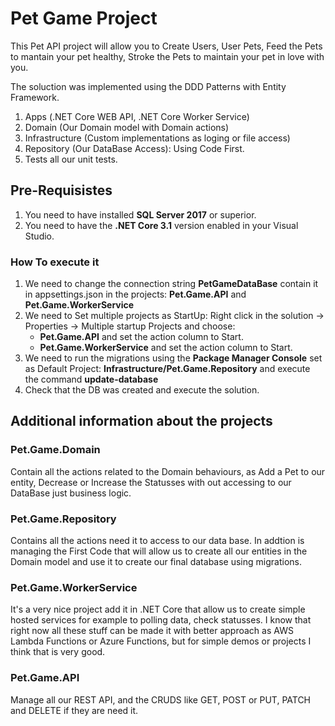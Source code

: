 # Pet Game Project

This Pet API project will allow you to Create Users, User Pets, Feed the Pets to mantain your pet healthy, Stroke the Pets to maintain your pet in love with you.

The soluction was implemented using the DDD Patterns with Entity Framework.
1. Apps (.NET Core WEB API, .NET Core Worker Service)
2. Domain (Our Domain model with Domain actions)
3. Infrastructure (Custom implementations as loging or file access)
4. Repository (Our DataBase Access): Using Code First.
5. Tests all our unit tests.

## Pre-Requisistes
1. You need to have installed **SQL Server 2017** or superior.
2. You need to have the **.NET Core 3.1** version enabled in your Visual Studio.

### How To execute it
1. We need to change the connection string **PetGameDataBase** contain it in appsettings.json in the projects: **Pet.Game.API** and **Pet.Game.WorkerService**
2. We need to Set multiple projects as StartUp: Right click in the solution -> Properties -> Multiple startup Projects and choose:
	- **Pet.Game.API** and set the action column to Start.
	- **Pet.Game.WorkerService** and set the action column to Start.
3. We need to run the migrations using the **Package Manager Console** set as Default Project: **Infrastructure/Pet.Game.Repository** and execute the command **update-database**
4. Check that the DB was created and execute the solution.

## Additional information about the projects

### Pet.Game.Domain
Contain all the actions related to the Domain behaviours, as Add a Pet to our entity, Decrease or Increase the Statusses with out accessing to our DataBase just business logic.

### Pet.Game.Repository
Contains all the actions need it to access to our data base. In addtion is managing the First Code that will allow us to create all our entities in the Domain model and use it to create our final database using migrations.

### Pet.Game.WorkerService

It's a very nice project add it in .NET Core that allow us to create simple hosted services for example to polling data, check statusses. I know that right now all these stuff can be made it with better approach as AWS Lambda Functions or Azure Functions, but for simple demos or projects I think that is very good.


### Pet.Game.API

Manage all our REST API, and the CRUDS like GET, POST or PUT, PATCH and DELETE if they are need it.
